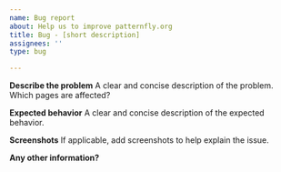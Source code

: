 ```yaml
---
name: Bug report
about: Help us to improve patternfly.org
title: Bug - [short description]
assignees: ''
type: bug

---
```


**Describe the problem**
A clear and concise description of the problem. Which pages are affected?

**Expected behavior**
A clear and concise description of the expected behavior.

**Screenshots**
If applicable, add screenshots to help explain the issue.

**Any other information?**
